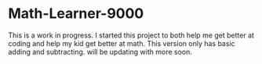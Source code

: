 # Math-Learner-9000

This is a work in progress.
I started this project to both help me get better at coding and help my kid get better at math.
This version only has basic adding and subtracting.
will be updating with more soon.
